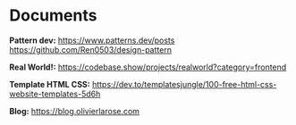 # Documents

**Pattern dev:** https://www.patterns.dev/posts https://github.com/Ren0503/design-pattern

**Real World!:** https://codebase.show/projects/realworld?category=frontend

**Template HTML CSS:** https://dev.to/templatesjungle/100-free-html-css-website-templates-5d6h

**Blog:** https://blog.olivierlarose.com
